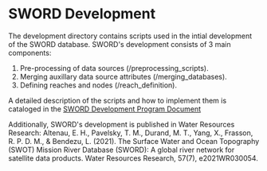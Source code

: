 # SWORD Development
The development directory contains scripts used in the intial development of the SWORD database. SWORD's development consists of 3 main components:
1) Pre-processing of data sources (/preprocessing_scripts).
2) Merging auxillary data source attributes (/merging_databases).
3) Defining reaches and nodes (/reach_definition).

A detailed description of the scripts and how to implement them is cataloged in the [SWORD Development Program Document](https://drive.google.com/file/d/1OnYz-my5EqORbvC9OdZ3rGpqB8k1VziJ/view?usp=sharing)

Additionally, SWORD's development is published in Water Resources Research:
Altenau, E. H., Pavelsky, T. M., Durand, M. T., Yang, X., Frasson, R. P. D. M., & Bendezu, L. (2021). The Surface Water and Ocean Topography (SWOT) Mission River Database (SWORD): A global river network for satellite data products. Water Resources Research, 57(7), e2021WR030054.

